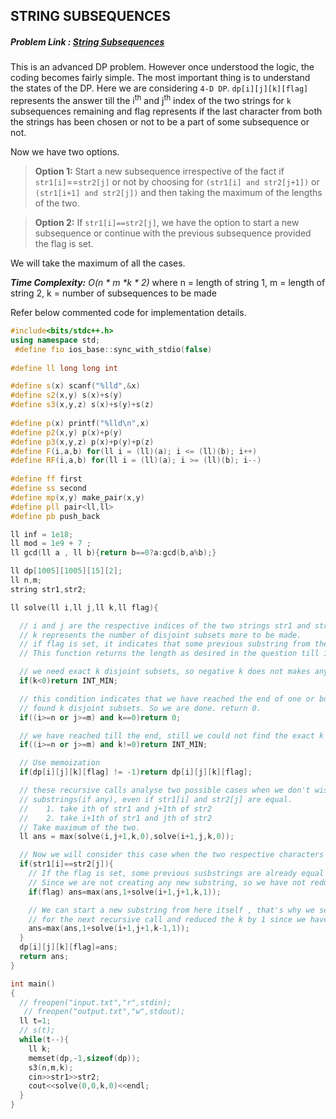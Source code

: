## STRING SUBSEQUENCES
##### Problem Link : [String Subsequences](https://hack.codingblocks.com/contests/c/1001/751)  

This is an advanced DP problem. However once understood the logic, the coding becomes fairly simple.
The most important thing is to understand the states of the DP. Here we are considering `4-D DP`.
`dp[i][j][k][flag]` represents the answer till the i<sup>th</sup> and j<sup>th</sup> index of the two strings for `k` subsequences remaining and flag represents if the last character from both the strings has been chosen or not to be a part of some subsequence or not.

Now we have two options.
>**Option 1:** Start a new subsequence irrespective of the fact if `str1[i]`==`str2[j]` or not by choosing for `(str1[i] and str2[j+1])` or `(str1[i+1] and str2[j])` and then taking the maximum of the lengths of the two.

>**Option 2:** If `str1[i]==str2[j]`, we have the option to start a new subsequence or continue with the previous subsequence provided the flag is set. 

We will take the maximum of all the cases.

_**Time Complexity:** O(n * m *k * 2)_ where n = length of string 1, m = length of string 2, k = number of subsequences to be made

Refer below commented code for implementation details.

```C++
#include<bits/stdc++.h>
using namespace std;
 #define fio ios_base::sync_with_stdio(false)
 
#define ll long long int

#define s(x) scanf("%lld",&x)
#define s2(x,y) s(x)+s(y)
#define s3(x,y,z) s(x)+s(y)+s(z)
 
#define p(x) printf("%lld\n",x)
#define p2(x,y) p(x)+p(y)
#define p3(x,y,z) p(x)+p(y)+p(z)
#define F(i,a,b) for(ll i = (ll)(a); i <= (ll)(b); i++)
#define RF(i,a,b) for(ll i = (ll)(a); i >= (ll)(b); i--)
 
#define ff first
#define ss second
#define mp(x,y) make_pair(x,y)
#define pll pair<ll,ll>
#define pb push_back

ll inf = 1e18;
ll mod = 1e9 + 7 ;
ll gcd(ll a , ll b){return b==0?a:gcd(b,a%b);}

ll dp[1005][1005][15][2];
ll n,m;
string str1,str2;

ll solve(ll i,ll j,ll k,ll flag){

  // i and j are the respective indices of the two strings str1 and str2 respctively.
  // k represents the number of disjoint subsets more to be made.
  // if flag is set, it indicates that some previous substring from the two strings are same .
  // This function returns the length as desired in the question till ith and jth index of the two strings resp.

  // we need exact k disjoint subsets, so negative k does not makes any sense, so return -infinity.
  if(k<0)return INT_MIN;

  // this condition indicates that we have reached the end of one or both the strings and also we have 
  // found k disjoint subsets. So we are done. return 0.
  if((i>=n or j>=m) and k==0)return 0;

  // we have reached till the end, still we could not find the exact k disjoint subsets, so return -infinity.
  if((i>=n or j>=m) and k!=0)return INT_MIN;

  // Use memoization
  if(dp[i][j][k][flag] != -1)return dp[i][j][k][flag];

  // these recursive calls analyse two possible cases when we don't wish to continue with any previous 
  // substrings(if any), even if str1[i] and str2[j] are equal.
  //	1. take ith of str1 and j+1th of str2
  //    2. take i+1th of str1 and jth of str2
  // Take maximum of the two.
  ll ans = max(solve(i,j+1,k,0),solve(i+1,j,k,0));

  // Now we will consider this case when the two respective characters are equal
  if(str1[i]==str2[j]){
  	// If the flag is set, some previous susbstrings are already equal for the two strings and we can continue with them
  	// Since we are not creating any new substring, so we have not reduced k.
    if(flag) ans=max(ans,1+solve(i+1,j+1,k,1));

	// We can start a new substring from here itself , that's why we set the flag to 1 
	// for the next recursive call and reduced the k by 1 since we have started a new substring.
    ans=max(ans,1+solve(i+1,j+1,k-1,1));
  }
  dp[i][j][k][flag]=ans;
  return ans;
}

int main()
{
  // freopen("input.txt","r",stdin);
   // freopen("output.txt","w",stdout);
  ll t=1;
  // s(t);
  while(t--){
    ll k;
    memset(dp,-1,sizeof(dp));
    s3(n,m,k);
    cin>>str1>>str2;
    cout<<solve(0,0,k,0)<<endl;
  }
}
```

